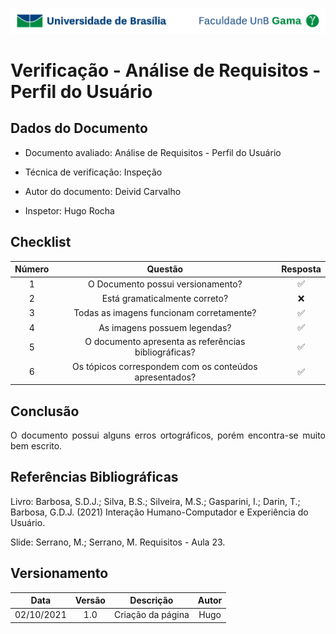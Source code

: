 ![UnB](../../img/unb.jpg)

# Verificação - Análise de Requisitos - Perfil do Usuário

## Dados do Documento

* Documento avaliado: Análise de Requisitos - Perfil do Usuário

* Técnica de verificação: Inspeção

* Autor do documento: Deivid Carvalho

* Inspetor: Hugo Rocha



## Checklist



| Número | Questão | Resposta |
|:----:|:----:|:----:|
|1|O Documento possui versionamento?|✅|
|2|Está gramaticalmente correto?|❌|
|3|Todas as imagens funcionam corretamente?|✅|
|4|As imagens possuem legendas?|✅|
|5|O documento apresenta as referências bibliográficas?|✅|
|6|Os tópicos correspondem com os conteúdos apresentados?|✅|


## Conclusão

<p align = "justify">
O documento possui alguns erros ortográficos, porém encontra-se muito bem escrito.
 </p>

  <!--<center>![Gráfico](../../img/graphPerfilDeUsuarios.png)</center>
 <figcaption>Figura 1: Gráfico representando os critérios cumpridos ou não do cheklist. Fonte: Autor</figcaption>
-->


## Referências Bibliográficas

Livro: Barbosa, S.D.J.; Silva, B.S.; Silveira, M.S.; Gasparini, I.; Darin, T.; Barbosa, G.D.J.
(2021) Interação Humano-Computador e Experiência do Usuário.

Slide: Serrano, M.; Serrano, M. Requisitos - Aula 23.

## Versionamento

| Data |Versão|         Descrição          |       Autor      |
|:----:|:----:|:--------------------------:|:----------------:|
| 02/10/2021 |  1.0 | Criação da página     | Hugo |